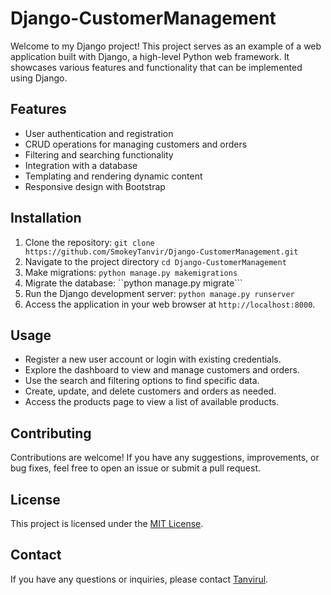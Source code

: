 # Django-CustomerManagement

Welcome to my Django project! This project serves as an example of a web application built with Django, a high-level Python web framework. It showcases various features and functionality that can be implemented using Django.

## Features

- User authentication and registration
- CRUD operations for managing customers and orders
- Filtering and searching functionality
- Integration with a database
- Templating and rendering dynamic content
- Responsive design with Bootstrap

## Installation

1. Clone the repository: ```git clone https://github.com/SmokeyTanvir/Django-CustomerManagement.git```
2. Navigate to the project directory ```cd Django-CustomerManagement```
3. Make migrations: ```python manage.py makemigrations```
4. Migrate the database: ``python manage.py migrate```
5. Run the Django development server: ```python manage.py runserver```
6. Access the application in your web browser at `http://localhost:8000`.

## Usage

- Register a new user account or login with existing credentials.
- Explore the dashboard to view and manage customers and orders.
- Use the search and filtering options to find specific data.
- Create, update, and delete customers and orders as needed.
- Access the products page to view a list of available products.

## Contributing

Contributions are welcome! If you have any suggestions, improvements, or bug fixes, feel free to open an issue or submit a pull request.

## License

This project is licensed under the [MIT License](LICENSE).

## Contact

If you have any questions or inquiries, please contact [Tanvirul](mailto:mazumdersaiful1973@gmail.com).


